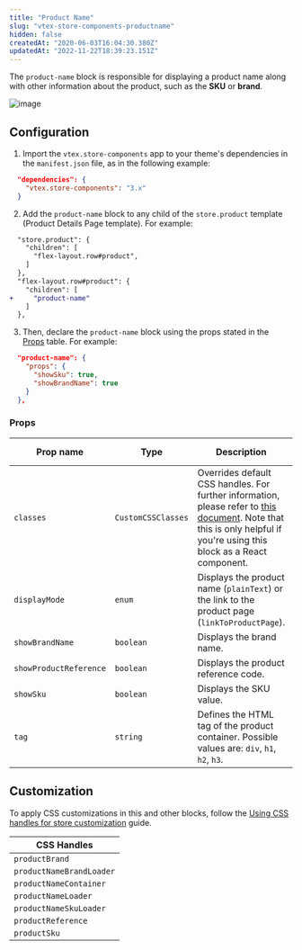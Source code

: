 ```yaml
---
title: "Product Name"
slug: "vtex-store-components-productname"
hidden: false
createdAt: "2020-06-03T16:04:30.380Z"
updatedAt: "2022-11-22T18:39:23.151Z"
---
```

The `product-name` block is responsible for displaying a product name along with other information about the product, such as the **SKU** or **brand**.

![image](https://cdn.jsdelivr.net/gh/vtexdocs/dev-portal-content@main/images/vtex-store-components-productname-0.png)

## Configuration

1. Import the `vtex.store-components` app to your theme's dependencies in the `manifest.json` file, as in the following example:

```json
  "dependencies": {
    "vtex.store-components": "3.x"
  }
```

2. Add the `product-name` block to any child of the `store.product` template (Product Details Page template). For example:

```diff
  "store.product": {
    "children": [
      "flex-layout.row#product",
    ]
  },
  "flex-layout.row#product": {
    "children": [
+     "product-name"
    ]
  },
```

3. Then, declare the `product-name` block using the props stated in the [Props](#props) table. For example:

```json
  "product-name": {
    "props": {
      "showSku": true,
      "showBrandName": true
    }
  },
```

### Props

| Prop name | Type | Description | Default value |
| --- | --- | --- | ---| 
| `classes` | `CustomCSSClasses` | Overrides default CSS handles. For further information, please refer to [this document](https://github.com/vtex-apps/css-handles#usecustomclasses). Note that this is only helpful if you're using this block as a React component. | `undefined` |
| `displayMode` | `enum` | Displays the product name (`plainText`) or the link to the product page (`linkToProductPage`). | `plainText`| 
| `showBrandName` | `boolean` | Displays the brand name. | `false`| 
| `showProductReference` | `boolean` | Displays the product reference code. | `false`| 
| `showSku` | `boolean` | Displays the SKU value. | `false` |
| `tag` | `string` | Defines the HTML tag of the product container. Possible values are: `div`, `h1`, `h2`, `h3`.  | `div` |

## Customization

To apply CSS customizations in this and other blocks, follow the [Using CSS handles for store customization](https://developers.vtex.com/vtex-developer-docs/docs/vtex-io-documentation-using-css-handles-for-store-customization) guide.

| CSS Handles |
| --- |
| `productBrand` |
| `productNameBrandLoader` |
| `productNameContainer` |
| `productNameLoader` |
| `productNameSkuLoader` |
| `productReference` |
| `productSku` |